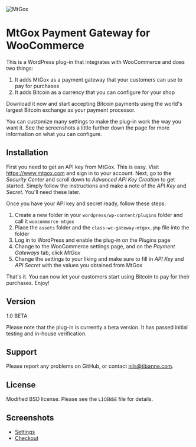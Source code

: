 ![MtGox](https://payment.mtgox.com/img/mt.gox.png)

MtGox Payment Gateway for WooCommerce
=========

This is a WordPress plug-in that integrates with WooCommerce and does two things:

1. It adds MtGox as a payment gateway that your customers can use to pay for purchases
1. It adds Bitcoin as a currency that you can configure for your shop

Download it now and start accepting Bitcoin payments using the world's largest Bitcoin exchange as your payment processor.

You can customize many settings to make the plug-in work the way you want it. See the screenshots a little further down the page for more information on what you can configure.

Installation
----

First you need to get an API key from MtGox. This is easy. Visit <https://www.mtgox.com> and sign in to your account. Next, go to the _Security Center_ and scroll down to _Advanced API Key Creation_ to get started. Simply follow the instructions and make a note of the _API Key_ and _Secret_. You'll need these later.

Once you have your API key and secret ready, follow these steps:

1. Create a new folder in your `wordpress/wp-content/plugins` folder and call it `woocommerce-mtgox`
1. Place the `assets` folder and the `class-wc-gateway-mtgox.php` file into the folder
1. Log in to WordPress and enable the plug-in on the _Plugins_ page
1. Change to the WooCommerce settings page, and on the _Payment Gateways_ tab, click _MtGox_
1. Change the settings to your liking and make sure to fill in _API Key_ and _API Secret_ with the values you obtained from MtGox

That's it. You can now let your customers start using Bitcoin to pay for their purchases. Enjoy!


Version
----
1.0 BETA

Please note that the plug-in is currently a beta version. It has passed initial testing and in-house verification.

Support
----
Please report any problems on GitHub, or contact <nils@tibanne.com>.

License
----

Modified BSD license. Please see the `LICENSE` file for details.

Screenshots
----
* [Settings](http://i.imgur.com/BiN6KTV.png)
* [Checkout](http://i.imgur.com/S4LeG5R.png)
